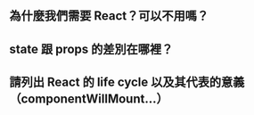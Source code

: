 ## 為什麼我們需要 React？可以不用嗎？


## state 跟 props 的差別在哪裡？


## 請列出 React 的 life cycle 以及其代表的意義（componentWillMount...）


